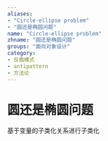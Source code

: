 ```yaml
---
aliases:
- "Circle-ellipse problem"
- "圆还是椭圆问题"
name: "Circle-ellipse problem"
zhname: "圆还是椭圆问题"
groups: "面向对象设计"
category:
- 反面模式
- antipattern
- 方法论
---
```


# 圆还是椭圆问题


基于变量的子类化关系进行子类化